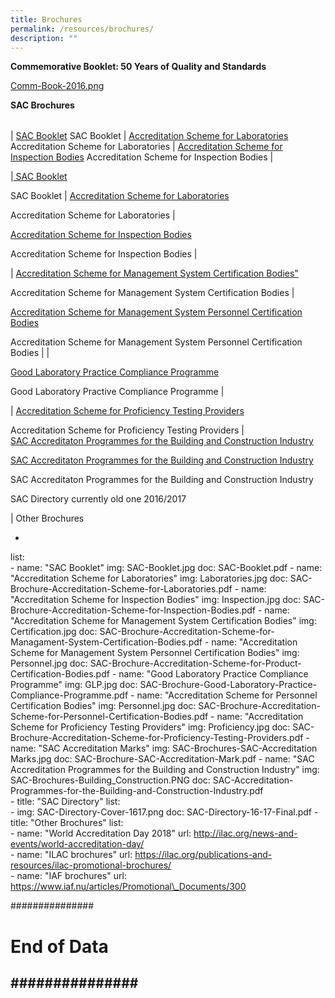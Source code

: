 ```yaml
---
title: Brochures
permalink: /resources/brochures/
description: ""
---
```

**Commemorative Booklet: 50 Years of Quality and Standards**

[Comm-Book-2016.png](/images/brochures/Comm-Book-2016.png)



**SAC Brochures**



|        |                      |                            |
|----------------------|----------------------------|----------------------------------------------|

|  [SAC Booklet](/images/brochures/SAC-Booklet.jpg)
SAC Booklet 
|   [Accreditation Scheme for Laboratories](/images/brochures/SAC-Brochures-LA.jpg)
 Accreditation Scheme for Laboratories  |  [Accreditation Scheme for Inspection Bodies](/images/brochures/Inspection.jpg)
Accreditation Scheme for Inspection Bodies  |



|[ SAC Booklet](/images/brochures/SAC-Booklet.jpg)

SAC Booklet |    [Accreditation Scheme for Laboratories](/images/brochures/SAC-Brochures-LA.jpg)

Accreditation Scheme for Laboratories |    

[Accreditation Scheme for Inspection Bodies](/images/brochures/Inspection.jpg)

Accreditation Scheme for Inspection Bodies |  


|    [Accreditation Scheme for Management System Certification Bodies"](/images/brochures/Certification.jpg)

Accreditation Scheme for Management System Certification Bodies | 

[Accreditation Scheme for Management System Personnel Certification Bodies](/images/brochures/Personnel.jpg)
    
Accreditation Scheme for Management System Personnel Certification Bodies |  |  

[Good Laboratory Practice Compliance Programme](/images/brochures/GLP.jpg)

Good Laboratory Practive Compliance Programme |  

|    [Accreditation Scheme for Proficiency Testing Providers](/images/brochures/SAC-Brochures-PTP.jpg)

Accreditation Scheme for Proficiency Testing Providers  |    
[SAC Accreditaton Programmes for the Building and Construction Industry](/images/brochures/SAC-Brochures-Building_Construction.PNG)

[SAC Accreditaton Programmes for the Building and Construction Industry](/images/brochures/SAC-Brochures-Building_Construction.PNG)

SAC Accreditaton Programmes for the Building and Construction Industry



SAC Directory
currently old one
 2016/2017
 

|
Other Brochures

* 






list:    
      - name: "SAC Booklet"
        img: SAC-Booklet.jpg
        doc: SAC-Booklet.pdf
      - name: "Accreditation Scheme for Laboratories"
        img: Laboratories.jpg
        doc: SAC-Brochure-Accreditation-Scheme-for-Laboratories.pdf
      - name: "Accreditation Scheme for Inspection Bodies"
        img: Inspection.jpg
        doc: SAC-Brochure-Accreditation-Scheme-for-Inspection-Bodies.pdf 
      - name: "Accreditation Scheme for Management System Certification Bodies"
        img: Certification.jpg
        doc: SAC-Brochure-Accreditation-Scheme-for-Managament-System-Certification-Bodies.pdf 
      - name: "Accreditation Scheme for Management System Personnel Certification Bodies"
        img: Personnel.jpg
        doc: SAC-Brochure-Accreditation-Scheme-for-Product-Certification-Bodies.pdf
      - name: "Good Laboratory Practice Compliance Programme"
        img: GLP.jpg
        doc: SAC-Brochure-Good-Laboratory-Practice-Compliance-Programme.pdf 
      - name: "Accreditation Scheme for Personnel Certification Bodies"
        img: Personnel.jpg
        doc: SAC-Brochure-Accreditation-Scheme-for-Personnel-Certification-Bodies.pdf
      - name: "Accreditation Scheme for Proficiency Testing Providers"
        img: Proficiency.jpg
        doc: SAC-Brochure-Accreditation-Scheme-for-Proficiency-Testing-Providers.pdf 
      - name: "SAC Accreditation Marks"
        img: SAC-Brochures-SAC-Accreditation Marks.jpg
        doc: SAC-Brochure-SAC-Accreditation-Mark.pdf 
      - name: "SAC Accreditation Programmes for the Building and Construction Industry"
        img: SAC-Brochures-Building\_Construction.PNG
        doc: SAC-Accreditation-Programmes-for-the-Building-and-Construction-Industry.pdf   
    - title: "SAC Directory"
      list:    
      - img: SAC-Directory-Cover-1617.png
        doc: SAC-Directory-16-17-Final.pdf
    - title: "Other Brochures"
      list:    
      - name: "World Accreditation Day 2018"
        url: http://ilac.org/news-and-events/world-accreditation-day/    
      - name: "ILAC brochures"
        url: https://ilac.org/publications-and-resources/ilac-promotional-brochures/    
      - name: "IAF brochures"
        url: https://www.iaf.nu/articles/Promotional\_Documents/300
 
###############
# End of Data #
###############
---